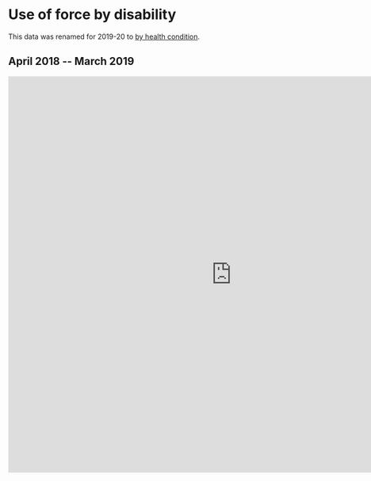 # Use of force by disability

This data was renamed for 2019-20 to [by health condition](../by-health-condition-force/index.html).

## April 2018 -- March 2019

<iframe style="border-style: none;" src="https://csv.resistancelab.network/#/cleaned_data/use-of-force/by-disability-force/april2018-march2019.csv" height="800" width="900"></iframe>
